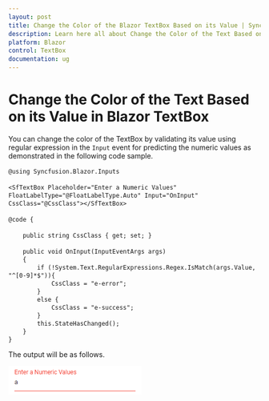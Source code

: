 ```yaml
---
layout: post
title: Change the Color of the Blazor TextBox Based on its Value | Syncfusion
description: Learn here all about Change the Color of the Text Based on its Value in Syncfusion Blazor TextBox component and more.
platform: Blazor
control: TextBox
documentation: ug
---
```


# Change the Color of the Text Based on its Value in Blazor TextBox

You can change the color of the TextBox by validating its value using regular expression in the `Input` event for predicting the numeric values as demonstrated in the following code sample.

```cshtml
@using Syncfusion.Blazor.Inputs

<SfTextBox Placeholder="Enter a Numeric Values" FloatLabelType="@FloatLabelType.Auto" Input="OnInput" CssClass="@CssClass"></SfTextBox>

@code {

    public string CssClass { get; set; }

    public void OnInput(InputEventArgs args)
    {
        if (!System.Text.RegularExpressions.Regex.IsMatch(args.Value, "^[0-9]*$")){
            CssClass = "e-error";
        }
        else {
            CssClass = "e-success";
        }
        this.StateHasChanged();
    }
}
```

The output will be as follows.

![textbox](../images/validation.png)